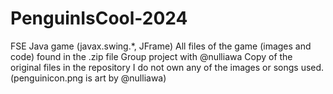 # PenguinIsCool-2024
FSE Java game (javax.swing.*, JFrame)
All files of the game (images and code) found in the .zip file
Group project with @nulliawa
Copy of the original files in the repository
I do not own any of the images or songs used. (penguinicon.png is art by @nulliawa)
